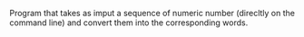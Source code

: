 Program that takes as imput a sequence of numeric number (direcltly on the command line) and convert them into the corresponding words.  
